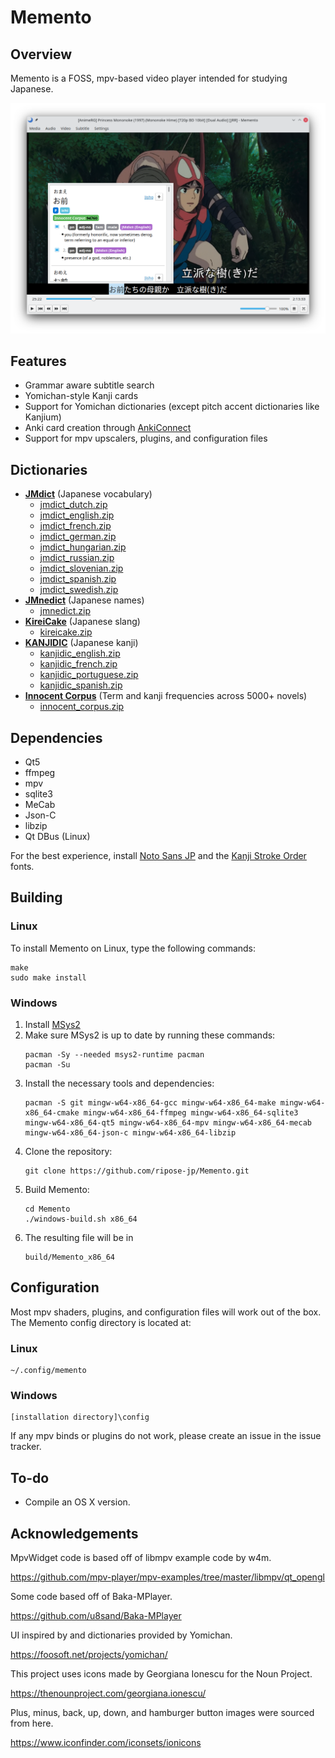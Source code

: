 # Memento

## Overview

Memento is a FOSS, mpv-based video player intended for studying Japanese.

![image info](example.png)

## Features

* Grammar aware subtitle search
* Yomichan-style Kanji cards
* Support for Yomichan dictionaries (except pitch accent dictionaries like Kanjium)
* Anki card creation through [AnkiConnect](https://ankiweb.net/shared/info/2055492159)
* Support for mpv upscalers, plugins, and configuration files

## Dictionaries

*   **[JMdict](https://www.edrdg.org/jmdict/edict_doc.html)** (Japanese vocabulary)
    *   [jmdict\_dutch.zip](https://foosoft.net/projects/yomichan/dl/dict/jmdict_dutch.zip)
    *   [jmdict\_english.zip](https://foosoft.net/projects/yomichan/dl/dict/jmdict_english.zip)
    *   [jmdict\_french.zip](https://foosoft.net/projects/yomichan/dl/dict/jmdict_french.zip)
    *   [jmdict\_german.zip](https://foosoft.net/projects/yomichan/dl/dict/jmdict_german.zip)
    *   [jmdict\_hungarian.zip](https://foosoft.net/projects/yomichan/dl/dict/jmdict_hungarian.zip)
    *   [jmdict\_russian.zip](https://foosoft.net/projects/yomichan/dl/dict/jmdict_russian.zip)
    *   [jmdict\_slovenian.zip](https://foosoft.net/projects/yomichan/dl/dict/jmdict_slovenian.zip)
    *   [jmdict\_spanish.zip](https://foosoft.net/projects/yomichan/dl/dict/jmdict_spanish.zip)
    *   [jmdict\_swedish.zip](https://foosoft.net/projects/yomichan/dl/dict/jmdict_swedish.zip)
*   **[JMnedict](https://www.edrdg.org/enamdict/enamdict_doc.html)** (Japanese names)
    *   [jmnedict.zip](https://foosoft.net/projects/yomichan/dl/dict/jmnedict.zip)
*   **[KireiCake](https://kireicake.com/rikaicakes/)** (Japanese slang)
    *   [kireicake.zip](https://foosoft.net/projects/yomichan/dl/dict/kireicake.zip)
*   **[KANJIDIC](http://nihongo.monash.edu/kanjidic2/index.html)** (Japanese kanji)
    *   [kanjidic\_english.zip](https://foosoft.net/projects/yomichan/dl/dict/kanjidic_english.zip)
    *   [kanjidic\_french.zip](https://foosoft.net/projects/yomichan/dl/dict/kanjidic_french.zip)
    *   [kanjidic\_portuguese.zip](https://foosoft.net/projects/yomichan/dl/dict/kanjidic_portuguese.zip)
    *   [kanjidic\_spanish.zip](https://foosoft.net/projects/yomichan/dl/dict/kanjidic_spanish.zip)
*   **[Innocent Corpus](https://web.archive.org/web/20190309073023/https://forum.koohii.com/thread-9459.html#pid168613)** (Term and kanji frequencies across 5000+ novels)
    *   [innocent\_corpus.zip](https://foosoft.net/projects/yomichan/dl/dict/innocent_corpus.zip)

## Dependencies

* Qt5
* ffmpeg
* mpv
* sqlite3
* MeCab
* Json-C
* libzip
* Qt DBus (Linux)

For the best experience, install [Noto Sans JP](https://fonts.google.com/specimen/Noto+Sans+JP)
and the [Kanji Stroke Order](https://drive.google.com/uc?export=download&id=1oyQoTB531tbhlYaOW7ugvutXZ7HSlJfW) fonts.

## Building

### Linux

To install Memento on Linux, type the following commands:

```
make
sudo make install
```

### Windows

1. Install [MSys2](https://www.msys2.org/)
1. Make sure MSys2 is up to date by running these commands:
    ```
    pacman -Sy --needed msys2-runtime pacman
    pacman -Su
    ```
1. Install the necessary tools and dependencies:
    ```
    pacman -S git mingw-w64-x86_64-gcc mingw-w64-x86_64-make mingw-w64-x86_64-cmake mingw-w64-x86_64-ffmpeg mingw-w64-x86_64-sqlite3 mingw-w64-x86_64-qt5 mingw-w64-x86_64-mpv mingw-w64-x86_64-mecab mingw-w64-x86_64-json-c mingw-w64-x86_64-libzip
    ```
1. Clone the repository:
    ```
    git clone https://github.com/ripose-jp/Memento.git
    ```
1. Build Memento:
    ```
    cd Memento
    ./windows-build.sh x86_64
    ```
1. The resulting file will be in
    ```
    build/Memento_x86_64
    ```

## Configuration

Most mpv shaders, plugins, and configuration files will work out of the box.
The Memento config directory is located at:

### Linux
```
~/.config/memento
```

### Windows
```
[installation directory]\config
```

If any mpv binds or plugins do not work, please create an issue in the issue
tracker.

## To-do

* Compile an OS X version.

## Acknowledgements

MpvWidget code is based off of libmpv example code by w4m.

https://github.com/mpv-player/mpv-examples/tree/master/libmpv/qt_opengl

Some code based off of Baka-MPlayer.

https://github.com/u8sand/Baka-MPlayer

UI inspired by and dictionaries provided by Yomichan.

https://foosoft.net/projects/yomichan/

This project uses icons made by Georgiana Ionescu for the Noun Project.

https://thenounproject.com/georgiana.ionescu/

Plus, minus, back, up, down, and hamburger button images were sourced from here.

https://www.iconfinder.com/iconsets/ionicons